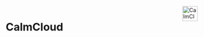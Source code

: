 <a href="https://github.com/adamvenord17/CalmCloud">
    <img src="./calmcloud_logo.png" alt="CalmCloud logo" title="CalmCloud" align="right" height="40px" margin-top="20px" />
</a>

# CalmCloud